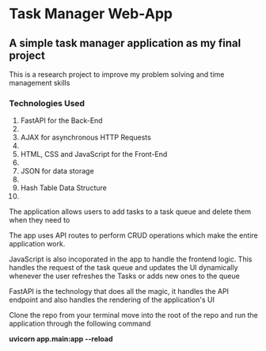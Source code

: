 <h1> Task Manager Web-App </h1>
<h2>A simple task manager application as my final project</h2>
    <p>This is a research project to improve my problem solving and time management skills</p>

<h3>Technologies Used</h3>
    <ol>
        <li>FastAPI for the Back-End<li>
        <li>AJAX for asynchronous HTTP Requests<li>
        <li>HTML, CSS and JavaScript for the Front-End<li>
        <li>JSON for data storage<li>
        <li>Hash Table Data Structure<li>
    </ol>

<p>The application allows users to add tasks to a task queue and delete them when they need to</p>

<p>The app uses API routes to perform CRUD operations which make the entire application work.</p>

<p>JavaScript is also incoporated in the app to handle the frontend logic. This handles the request of the task queue and updates the UI dynamically whenever the user refreshes the Tasks or adds new ones to the queue</p>

<p>FastAPI is the technology that does all the magic, it handles the API endpoint and also handles the rendering of the application's UI</p>

<p>Clone the repo from your terminal move into the root of the repo and run the application through the following command</p>

<strong>uvicorn app.main:app --reload</strong>